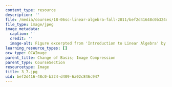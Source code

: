 ```yaml
---
content_type: resource
description: ''
file: /media/courses/18-06sc-linear-algebra-fall-2011/bef2d41648c0b324d4096a02c846c947_3_7.jpg
file_type: image/jpeg
image_metadata:
  caption: ''
  credit: ''
  image-alt: Figure excerpted from 'Introduction to Linear Algebra' by G.S. Strang
learning_resource_types: []
ocw_type: OCWImage
parent_title: Change of Basis; Image Compression
parent_type: CourseSection
resourcetype: Image
title: 3_7.jpg
uid: bef2d416-48c0-b324-d409-6a02c846c947
---
```

